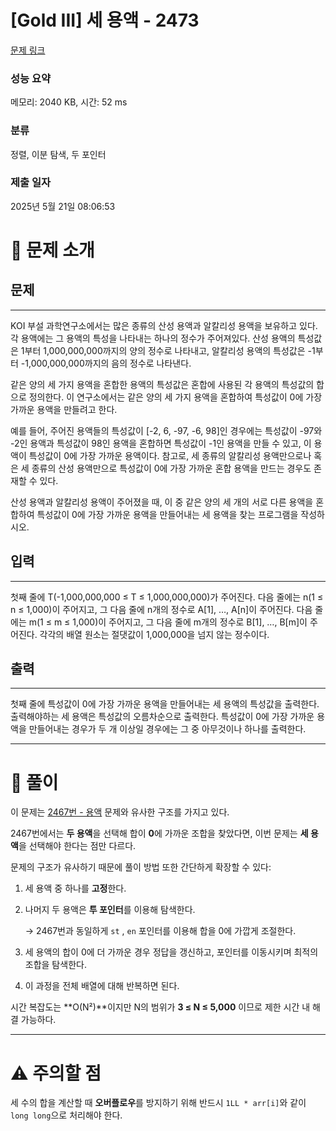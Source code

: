 # [Gold III] 세 용액 - 2473 

[문제 링크](https://www.acmicpc.net/problem/2473) 

### 성능 요약

메모리: 2040 KB, 시간: 52 ms

### 분류

정렬, 이분 탐색, 두 포인터

### 제출 일자

2025년 5월 21일 08:06:53

# 📝 문제 소개

## 문제

---

KOI 부설 과학연구소에서는 많은 종류의 산성 용액과 알칼리성 용액을 보유하고 있다. 각 용액에는 그 용액의 특성을 나타내는 하나의 정수가 주어져있다.  산성 용액의 특성값은 1부터 1,000,000,000까지의 양의 정수로 나타내고, 알칼리성 용액의 특성값은 -1부터 -1,000,000,000까지의 음의 정수로 나타낸다.

같은 양의 세 가지 용액을 혼합한 용액의 특성값은 혼합에 사용된 각 용액의 특성값의 합으로 정의한다. 이 연구소에서는 같은 양의 세 가지 용액을 혼합하여 특성값이 0에 가장 가까운 용액을 만들려고 한다.

예를 들어, 주어진 용액들의 특성값이 [-2, 6, -97, -6, 98]인 경우에는 특성값이 -97와 -2인 용액과 특성값이 98인 용액을 혼합하면 특성값이 -1인 용액을 만들 수 있고, 이 용액이 특성값이 0에 가장 가까운 용액이다. 참고로, 세 종류의 알칼리성 용액만으로나 혹은 세 종류의 산성 용액만으로 특성값이 0에 가장 가까운 혼합 용액을 만드는 경우도 존재할 수 있다.

산성 용액과 알칼리성 용액이 주어졌을 때, 이 중 같은 양의 세 개의 서로 다른 용액을 혼합하여 특성값이 0에 가장 가까운 용액을 만들어내는 세 용액을 찾는 프로그램을 작성하시오.

## 입력

---

첫째 줄에 T(-1,000,000,000 ≤ T ≤ 1,000,000,000)가 주어진다. 다음 줄에는 n(1 ≤ n ≤ 1,000)이 주어지고, 그 다음 줄에 n개의 정수로 A[1], …, A[n]이 주어진다. 다음 줄에는 m(1 ≤ m ≤ 1,000)이 주어지고, 그 다음 줄에 m개의 정수로 B[1], …, B[m]이 주어진다. 각각의 배열 원소는 절댓값이 1,000,000을 넘지 않는 정수이다.

## 출력

---

첫째 줄에 특성값이 0에 가장 가까운 용액을 만들어내는 세 용액의 특성값을 출력한다. 출력해야하는 세 용액은 특성값의 오름차순으로 출력한다. 특성값이 0에 가장 가까운 용액을 만들어내는 경우가 두 개 이상일 경우에는 그 중 아무것이나 하나를 출력한다.

---

# 🧩 풀이

이 문제는 [2467번 - 용액](https://velog.io/@dbsdbds4532/BOJ-C-%EB%B0%B1%EC%A4%80-2467%EB%B2%88-%EC%9A%A9%EC%95%A1) 문제와 유사한 구조를 가지고 있다.

2467번에서는 **두 용액**을 선택해 합이 **0**에 가까운 조합을 찾았다면, 이번 문제는 **세 용액**을 선택해야 한다는 점만 다르다.

문제의 구조가 유사하기 때문에 풀이 방법 또한 간단하게 확장할 수 있다:

1. 세 용액 중 하나를 **고정**한다.
2. 나머지 두 용액은 **투 포인터**를 이용해 탐색한다.
    
    → 2467번과 동일하게 `st` , `en` 포인터를 이용해 합을 0에 가깝게 조절한다.
    
3. 세 용액의 합이 0에 더 가까운 경우 정답을 갱신하고, 포인터를 이동시키며 최적의 조합을 탐색한다.
4. 이 과정을 전체 배열에 대해 반복하면 된다.

시간 복잡도는 **O(N²)**이지만 N의 범위가 **3 ≤ N ≤ 5,000** 이므로 제한 시간 내 해결 가능하다.

---

# ⚠️ **주의할 점**

세 수의 합을 계산할 때 **오버플로우**를 방지하기 위해 반드시 `1LL * arr[i]`와 같이 `long long`으로 처리해야 한다.

